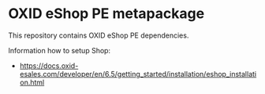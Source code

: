OXID eShop PE metapackage
=========================

This repository contains OXID eShop PE dependencies.

Information how to setup Shop:

  - https://docs.oxid-esales.com/developer/en/6.5/getting_started/installation/eshop_installation.html
